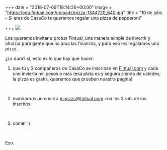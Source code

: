 +++
date = "2018-07-09T18:14:26+00:00"
image = "https://edu.fintual.com/uploads/pizza-1344720_640.jpg"
title = "10 de julio - Si eres de CasaCo te queremos regalar una pizza de pepperoni"

+++
![](/uploads/pizza-1344720_640.jpg)

Los queremos invitar a probar Fintual, una manera simple de invertir y ahorrar para gente que no ama las finanzas, y para eso les regalamos una pizza.

¿La dura? si, esto es lo que hay que hacer:

1) que tú y 2 compañeros de CasaCo se inscriban en [Fintual.com](https://fintual.com/) y cada uno invierta mil pesos o más (esa plata es y seguirá siendo de ustedes, la pizza es gratis, queremos que prueben nuestra página)

<br>

2) mandarnos un email a mipizza@fintual.com con los 3 ruts de los inscritos

<br>

3) comer :)

<br>

Eso.
